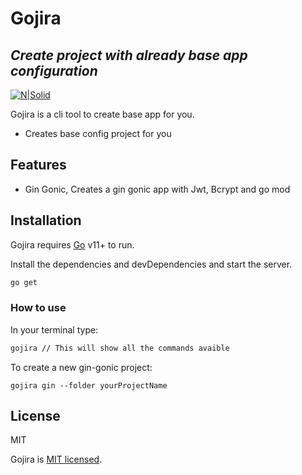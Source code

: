 # Gojira
## _Create project with already base app configuration_

[![N|Solid](https://golang.org/lib/godoc/images/go-logo-blue.svg)](https://nodesource.com/products/nsolid)


Gojira is a cli tool to create base app for you.

- Creates base config project for you

## Features

- Gin Gonic, Creates a gin gonic app with Jwt, Bcrypt and go mod


## Installation

Gojira requires [Go](https://golang.org/) v11+ to run.

Install the dependencies and devDependencies and start the server.

```sh
go get
```


### How to use

In your terminal type:

```sh
gojira // This will show all the commands avaible
```

To create a new gin-gonic project:

```
gojira gin --folder yourProjectName
```

## License

MIT

Gojira is [MIT licensed](LICENSE).
